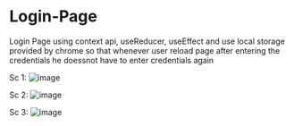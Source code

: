 # Login-Page
Login Page using context api, useReducer, useEffect and use local storage provided by chrome so that whenever user reload page after entering the credentials he doessnot have to enter credentials again

Sc 1:
![image](https://user-images.githubusercontent.com/73886210/167268301-097d1d96-c908-48a2-a44b-c67f6983dda4.png)

Sc 2:
![image](https://user-images.githubusercontent.com/73886210/167268327-1078060a-6e08-4cf1-9363-708aae0a548a.png)

Sc 3:
![image](https://user-images.githubusercontent.com/73886210/167268339-42f416ca-76dd-4eb0-81c2-95b740cd02c0.png)
